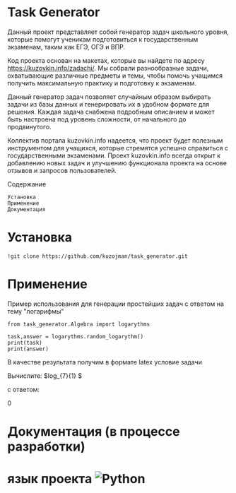 # Task Generator

Данный проект представляет собой генератор задач школьного уровня, которые помогут ученикам подготовиться к государственным экзаменам, таким как ЕГЭ, ОГЭ и ВПР.

Код проекта основан на макетах, которые вы найдете по адресу https://kuzovkin.info/zadachi/. Мы собрали разнообразные задачи, охватывающие различные предметы и темы, чтобы помочь учащимся получить максимальную практику и подготовку к экзаменам.

Данный генератор задач позволяет случайным образом выбирать задачи из базы данных и генерировать их в удобном формате для решения. Каждая задача снабжена подробным описанием и может быть настроена под уровень сложности, от начального до продвинутого.

Коллектив портала kuzovkin.info надеется, что  проект будет полезным инструментом для учащихся, которые стремятся успешно справиться с государственными экзаменами. Проект kuzovkin.info всегда открыт к добавлению новых задач и улучшению функционала проекта на основе отзывов и запросов пользователей.


Содержание

    Установка
    Применение
    Документация

# Установка 


    !git clone https://github.com/kuzojman/task_generator.git

# Применение

Пример использования для генерации простейших задач с ответом на тему "логарифмы"
    
    from task_generator.Algebra import logarythms

    task,answer = logarythms.random_logarythm()
    print(task)
    print(answer)

В качестве результата получим в формате latex условие задачи 

Вычислите: $log_{7}{1} $

с ответом:

$0$





# Документация (в процессе разработки)
# язык проекта ![Python](https://img.shields.io/badge/python-3670A0?style=for-the-badge&logo=python&logoColor=ffdd54)
